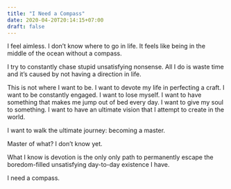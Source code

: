 ```yaml
---
title: "I Need a Compass"
date: 2020-04-20T20:14:15+07:00
draft: false
---
```


I feel aimless. I don’t know where to go in life. It feels like being in the middle of the ocean without a compass.

I try to constantly chase stupid unsatisfying nonsense. All I do is waste time and it’s caused by not having a direction in life.

This is not where I want to be. I want to devote my life in perfecting a craft. I want to be constantly engaged. I want to lose myself. I want to have something that makes me jump out of bed every day. I want to give my soul to something. I want to have an ultimate vision that I attempt to create in the world.

I want to walk the ultimate journey: becoming a master.

Master of what? I don’t know yet.

What I know is devotion is the only only path to permanently escape the boredom-filled unsatisfying day-to-day existence I have.

I need a compass.